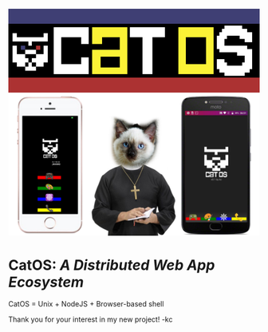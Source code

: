 ![CatOS](https://github.com/kcallow/CatOS/raw/master/logo.png "CatOS Logo") 
![CatOS](https://github.com/kcallow/CatOS/raw/master/CatOS-marriage.png "CatOS, Marriage of iPhone with Android") 
# CatOS: _A Distributed Web App Ecosystem_

CatOS = Unix + NodeJS + Browser-based shell


Thank you for your interest in my new project!
-kc

